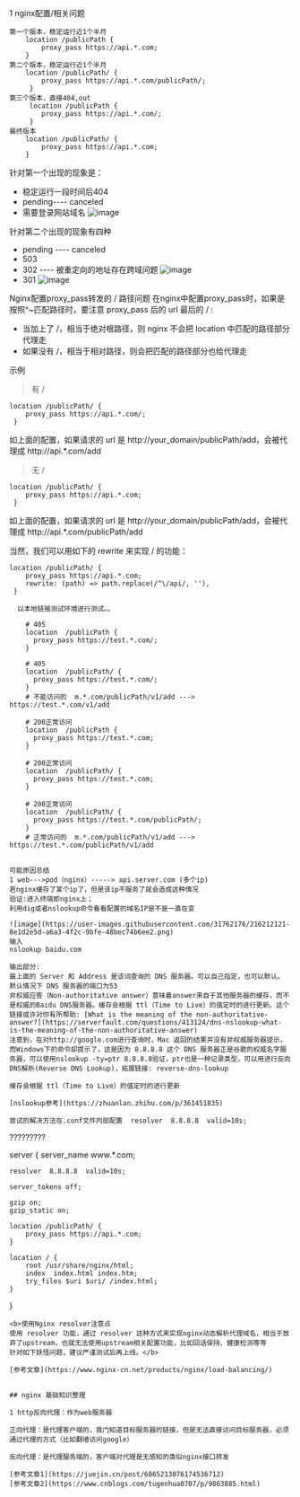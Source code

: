 


1 nginx配置/相关问题

```
第一个版本，稳定运行近1个半月
    location /publicPath {
        proxy_pass https://api.*.com;
    }
第二个版本，稳定运行近1个半月
    location /publicPath/ {
        proxy_pass https://api.*.com/publicPath/;
     }
第三个版本，直接404,out
     location /publicPath {
        proxy_pass https://api.*.com/;
     }
最终版本
    location /publicPath/ {
        proxy_pass https://api.*.com;
    }
```
针对第一个出现的现象是：
* 稳定运行一段时间后404
* pending---- canceled
* 需要登录网站域名
 ![image](https://user-images.githubusercontent.com/31762176/215442920-0aa02085-cad0-410f-8b82-ebdcf3f95394.png)

针对第二个出现的现象有四种

* pending ---- canceled
* 503
* 302 ---- 被重定向的地址存在跨域问题
  ![image](https://user-images.githubusercontent.com/31762176/215443403-a7e7b677-2612-49e3-9646-468d8a75923a.png)
* 301
![image](https://user-images.githubusercontent.com/31762176/215443551-9e839abf-9f51-4c26-8c4e-3ba49da7ad4d.png)



Nginx配置proxy_pass转发的 / 路径问题
在nginx中配置proxy_pass时，如果是按照^~匹配路径时，要注意 proxy_pass 后的 url 最后的 / :

* 当加上了 /，相当于绝对根路径，则 nginx 不会把 location 中匹配的路径部分代理走
* 如果没有 /，相当于相对路径，则会把匹配的路径部分也给代理走

示例

> 有 /
```
location /publicPath/ {
    proxy_pass https://api.*.com/;
 }
```
如上面的配置，如果请求的 url 是 http://your_domain/publicPath/add，会被代理成 http://api.*.com/add

> 无 /
```
location /publicPath/ {
    proxy_pass https://api.*.com;
 }
```
如上面的配置，如果请求的 url 是 http://your_domain/publicPath/add，会被代理成 http://api.*.com/publicPath/add

当然，我们可以用如下的 rewrite 来实现 / 的功能：
```
location /publicPath/ {
    proxy_pass https://api.*.com;
    rewrite: (path) => path.replace(/^\/api/, ''),
 }
 
  以本地链接测试环境进行测试。。
 ```
        # 405
        location  /publicPath {
          proxy_pass https://test.*.com/;
        }

        # 405
        location  /publicPath/ {
          proxy_pass https://test.*.com/;
        }
        # 不能访问的  m.*.com/publicPath/v1/add ---> https://test.*.com/v1/add
        
        # 200正常访问
        location  /publicPath {
          proxy_pass https://test.*.com;
        }

        # 200正常访问
        location  /publicPath/ {
          proxy_pass https://test.*.com;
        }

        # 200正常访问
        location  /publicPath/ {
          proxy_pass https://test.*.com/publicPath/;
        }
        # 正常访问的  m.*.com/publicPath/v1/add ---> https://test.*.com/publicPath/v1/add
 ```

可能原因总结 
1 web--->pod（nginx）-----> api.server.com (多个ip)
若nginx缓存了某个ip了，但是该ip不服务了就会造成这种情况
验证:进入终端即nginx上；
利用dig或者nslookup命令看看配置的域名IP是不是一直在变

![image](https://user-images.githubusercontent.com/31762176/216212121-8e1d2e5d-a6a3-4f2c-9bfe-48bec74b6ee2.png)
输入
nslookup baidu.com

输出部分:
最上面的 Server 和 Address 是该词查询的 DNS 服务器。可以自己指定，也可以默认。
默认情况下 DNS 服务器的端口为53
非权威应答（Non-authoritative answer）意味着answer来自于其他服务器的缓存，而不是权威的Baidu DNS服务器。缓存会根据 ttl（Time to Live）的值定时的进行更新。这个链接或许对你有所帮助: [What is the meaning of the non-authoritative-answer?](https://serverfault.com/questions/413124/dns-nslookup-what-is-the-meaning-of-the-non-authoritative-answer)
注意到，在对http://google.com进行查询时，Mac 返回的结果并没有非权威服务器提示，而Windows下的命令却提示了，这是因为 8.8.8.8 这个 DNS 服务器正是谷歌的权威名字服务器，可以使用nslookup -ty=ptr 8.8.8.8验证，ptr也是一种记录类型，可以用进行反向DNS解析(Reverse DNS Lookup)，拓展链接: reverse-dns-lookup

缓存会根据 ttl（Time to Live）的值定时的进行更新

[nslookup参考](https://zhuanlan.zhihu.com/p/361451835)

尝试的解决方法在.conf文件内部配置  resolver  8.8.8.8  valid=10s;

```
?????????

server {
    server_name www.*.com;

    resolver  8.8.8.8  valid=10s;
    
    server_tokens off;
    
    gzip on;
    gzip_static on;

    location /publicPath/ {
        proxy_pass https://api.*.com;
    }

    location / {
        root /usr/share/nginx/html;
        index  index.html index.htm;
        try_files $uri $uri/ /index.html;
    }                         
} 
```
<b>使用Nginx resolver注意点
使用 resolver 功能，通过 resolver 这种方式来实现nginx动态解析代理域名，相当于放弃了upstream，也就无法使用upstream相关配置功能，比如回话保持、健康检测等等
针对如下妖怪问题，建议严谨测试后再上线。</b>

[参考文章](https://www.nginx-cn.net/products/nginx/load-balancing/)


## nginx 基础知识整理

1 http反向代理：作为web服务器

正向代理：是代理客户端的，我门知道目标服务器的链接，但是无法直接访问目标服务器，必须通过代理的方式（比如翻墙访问google）

反向代理：是代理服务端的，客户端对代理是无感知的类似nginx接口转发

[参考文章1](https://juejin.cn/post/6865213076174536712)
[参考文章2](https://www.cnblogs.com/tugenhua0707/p/9863885.html)


